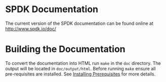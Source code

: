 SPDK Documentation
==================

The current version of the SPDK documentation can be found online at
http://www.spdk.io/doc/

Building the Documentation
==========================

To convert the documentation into HTML run `make` in the `doc`
directory.  The output will be located in `doc/output/html`. Before
running `make` ensure all pre-requisites are installed.  See
[Installing Prerequisites](http://www.spdk.io/doc/getting_started.html)
for more details.